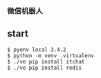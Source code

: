 ### 微信机器人

## start

```
$ pyenv local 3.4.2
$ python -m venv .virtualenv
$ ./ve pip install itchat
$ ./ve pip install redis
```
